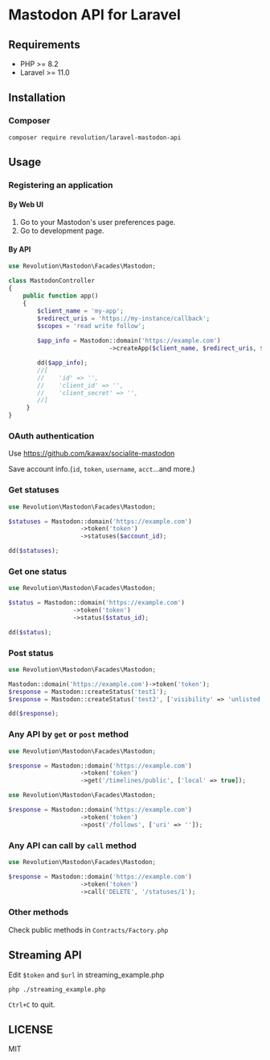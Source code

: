 # Mastodon API for Laravel

## Requirements
- PHP >= 8.2
- Laravel >= 11.0

## Installation

### Composer
```
composer require revolution/laravel-mastodon-api
```

## Usage

### Registering an application

#### By Web UI
1. Go to your Mastodon's user preferences page.
2. Go to development page.

#### By API
```php
use Revolution\Mastodon\Facades\Mastodon;

class MastodonController
{
    public function app()
    {
        $client_name = 'my-app';
        $redirect_uris = 'https://my-instance/callback';
        $scopes = 'read write follow';
        
        $app_info = Mastodon::domain('https://example.com')
                            ->createApp($client_name, $redirect_uris, $scopes);

        dd($app_info);
        //[
        //    'id' => '',
        //    'client_id' => '',
        //    'client_secret' => '',
        //]
     }
}
```

### OAuth authentication
Use https://github.com/kawax/socialite-mastodon

Save account info.(`id`, `token`, `username`, `acct`...and more.)

### Get statuses
```php
use Revolution\Mastodon\Facades\Mastodon;

$statuses = Mastodon::domain('https://example.com')
                    ->token('token')
                    ->statuses($account_id);

dd($statuses);
```

### Get one status
```php
use Revolution\Mastodon\Facades\Mastodon;

$status = Mastodon::domain('https://example.com')
                  ->token('token')
                  ->status($status_id);

dd($status);
```

### Post status
```php
use Revolution\Mastodon\Facades\Mastodon;

Mastodon::domain('https://example.com')->token('token');
$response = Mastodon::createStatus('test1');
$response = Mastodon::createStatus('test2', ['visibility' => 'unlisted']);

dd($response);
```

### Any API by `get` or `post` method
```php
use Revolution\Mastodon\Facades\Mastodon;

$response = Mastodon::domain('https://example.com')
                    ->token('token')
                    ->get('/timelines/public', ['local' => true]);
```

```php
use Revolution\Mastodon\Facades\Mastodon;

$response = Mastodon::domain('https://example.com')
                    ->token('token')
                    ->post('/follows', ['uri' => '']);
```

### Any API can call by `call` method
```php
use Revolution\Mastodon\Facades\Mastodon;

$response = Mastodon::domain('https://example.com')
                    ->token('token')
                    ->call('DELETE', '/statuses/1');
```

### Other methods
Check public methods in `Contracts/Factory.php`

## Streaming API
Edit `$token` and `$url` in streaming_example.php

```
php ./streaming_example.php
```

`Ctrl+C` to quit.

## LICENSE
MIT  
